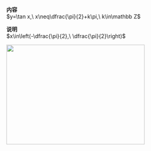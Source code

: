 **内容**  
$y=\tan x,\ x\neq\dfrac{\pi}{2}+k\pi,\ k\in\mathbb Z$  
  
**说明**  
$x\in\left(-\dfrac{\pi}{2},\ \dfrac{\pi}{2}\right)$  
  
<img src="E:\Math\work_space\math\005-入门课程-解析几何\098 resources\正切函数与正切线.png" width="360px" height="260px" align="left">  

